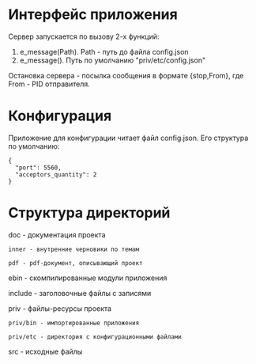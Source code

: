Интерфейс приложения
==
Сервер запускается по вызову 2-х функций:
1. e_message(Path). Path - путь до файла config.json
2. e_message(). Путь по умолчанию "priv/etc/config.json"

Остановка сервера - посылка сообщения в формате {stop,From}, где From - PID отправителя.

Конфигурация
==
Приложение для конфигурации читает файл config.json. Его структура по умолчанию:
 
    {
      "port": 5560,
      "acceptors_quantity": 2
    }

Структура директорий
==

doc - документация проекта

    inner - внутренние черновики по темам
    
    pdf - pdf-документ, описывающий проект

ebin - скомпилированные модули приложения

include - заголовочные файлы с записями

priv - файлы-ресурсы проекта

    priv/bin - импортированные приложения
    
    priv/etc - директория с конфигурационными файлами
    
src - исходные файлы
